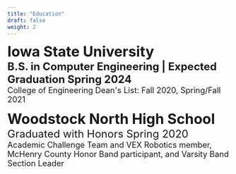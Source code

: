 ```yaml
---
title: "Education"
draft: false
weight: 2
---
```


<p style="text-align:left">
	<font size=6><strong>Iowa State University</strong></font><br>
	<font size=5><strong>B.S. in Computer Engineering | Expected Graduation Spring 2024</strong></font><br>
	<font size=4>College of Engineering Dean's List: Fall 2020, Spring/Fall 2021</font>
</p>

<p style="text-align:left">
	<font size=6><strong>Woodstock North High School</strong></font><br>
	<font size=5>Graduated with Honors Spring 2020</font><br>
	<font size=4>Academic Challenge Team and VEX Robotics member, McHenry County Honor Band participant, and Varsity Band Section Leader</font>
</p>

